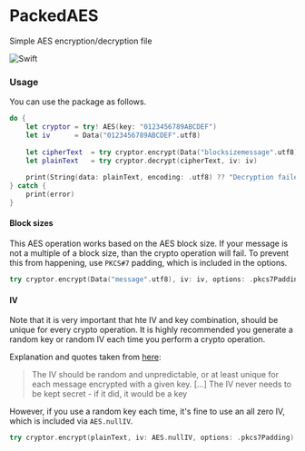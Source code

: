 # PackedAES
Simple AES encryption/decryption file

![Swift](https://github.com/Craz1k0ek/SwiftPackedAES/workflows/Swift/badge.svg)

### Usage

You can use the package as follows.

```swift
do {
    let cryptor = try! AES(key: "0123456789ABCDEF")
    let iv      = Data("0123456789ABCDEF".utf8)
    
    let cipherText  = try cryptor.encrypt(Data("blocksizemessage".utf8), iv: iv)
    let plainText   = try cryptor.decrypt(cipherText, iv: iv)
    
    print(String(data: plainText, encoding: .utf8) ?? "Decryption failed, non UTF8 data returned")
} catch {
    print(error)
}
```

#### Block sizes

This AES operation works based on the AES block size. If your message is not a multiple of a block size, than the crypto operation will fail.
To prevent this from happening, use `PKCS#7` padding, which is included in the options.

```swift
try cryptor.encrypt(Data("message".utf8), iv: iv, options: .pkcs7Padding)
```

#### IV

Note that it is very important that hte IV and key combination, should be unique for every crypto operation. 
It is highly recommended you generate a random key or random IV each time you perform a crypto operation.

Explanation and quotes taken from [here](https://crypto.stackexchange.com/questions/3965/what-is-the-main-difference-between-a-key-an-iv-and-a-nonce):
> The IV should be random and unpredictable, or at least unique for each message encrypted with a given key. [...]
> The IV never needs to be kept secret - if it did, it would be a key

However, if you use a random key each time, it's fine to use an all zero IV, which is included via `AES.nullIV`.

```swift
try cryptor.encrypt(plainText, iv: AES.nullIV, options: .pkcs7Padding)
```
